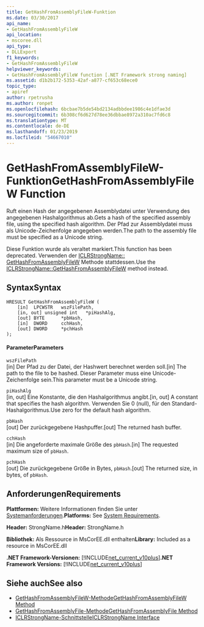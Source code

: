 ```yaml
---
title: GetHashFromAssemblyFileW-Funktion
ms.date: 03/30/2017
api_name:
- GetHashFromAssemblyFileW
api_location:
- mscoree.dll
api_type:
- DLLExport
f1_keywords:
- GetHashFromAssemblyFileW
helpviewer_keywords:
- GetHashFromAssemblyFileW function [.NET Framework strong naming]
ms.assetid: d1b2b172-5353-42af-a877-cf653c68ece0
topic_type:
- apiref
author: rpetrusha
ms.author: ronpet
ms.openlocfilehash: 6bcbae7b5de54bd2134adbbdee1986c4e1dfae3d
ms.sourcegitcommit: 6b308cf6d627d78ee36dbbae8972a310ac7fd6c8
ms.translationtype: MT
ms.contentlocale: de-DE
ms.lasthandoff: 01/23/2019
ms.locfileid: "54667010"
---
```

# <a name="gethashfromassemblyfilew-function"></a><span data-ttu-id="83077-102">GetHashFromAssemblyFileW-Funktion</span><span class="sxs-lookup"><span data-stu-id="83077-102">GetHashFromAssemblyFileW Function</span></span>
<span data-ttu-id="83077-103">Ruft einen Hash der angegebenen Assemblydatei unter Verwendung des angegebenen Hashalgorithmus ab.</span><span class="sxs-lookup"><span data-stu-id="83077-103">Gets a hash of the specified assembly file, using the specified hash algorithm.</span></span> <span data-ttu-id="83077-104">Der Pfad zur Assemblydatei muss als Unicode-Zeichenfolge angegeben werden.</span><span class="sxs-lookup"><span data-stu-id="83077-104">The path to the assembly file must be specified as a Unicode string.</span></span>  
  
 <span data-ttu-id="83077-105">Diese Funktion wurde als veraltet markiert.</span><span class="sxs-lookup"><span data-stu-id="83077-105">This function has been deprecated.</span></span> <span data-ttu-id="83077-106">Verwenden der [ICLRStrongName:: GetHashFromAssemblyFileW](../../../../docs/framework/unmanaged-api/hosting/iclrstrongname-gethashfromassemblyfilew-method.md) Methode stattdessen.</span><span class="sxs-lookup"><span data-stu-id="83077-106">Use the [ICLRStrongName::GetHashFromAssemblyFileW](../../../../docs/framework/unmanaged-api/hosting/iclrstrongname-gethashfromassemblyfilew-method.md) method instead.</span></span>  
  
## <a name="syntax"></a><span data-ttu-id="83077-107">Syntax</span><span class="sxs-lookup"><span data-stu-id="83077-107">Syntax</span></span>  
  
```  
HRESULT GetHashFromAssemblyFileW (  
    [in]  LPCWSTR   wszFilePath,  
    [in, out] unsigned int   *piHashAlg,  
    [out] BYTE      *pbHash,  
    [in]  DWORD     cchHash,  
    [out] DWORD     *pchHash  
);  
```  
  
#### <a name="parameters"></a><span data-ttu-id="83077-108">Parameter</span><span class="sxs-lookup"><span data-stu-id="83077-108">Parameters</span></span>  
 `wszFilePath`  
 <span data-ttu-id="83077-109">[in] Der Pfad zu der Datei, der Hashwert berechnet werden soll.</span><span class="sxs-lookup"><span data-stu-id="83077-109">[in] The path to the file to be hashed.</span></span> <span data-ttu-id="83077-110">Dieser Parameter muss eine Unicode-Zeichenfolge sein.</span><span class="sxs-lookup"><span data-stu-id="83077-110">This parameter must be a Unicode string.</span></span>  
  
 `piHashAlg`  
 <span data-ttu-id="83077-111">[in, out] Eine Konstante, die den Hashalgorithmus angibt.</span><span class="sxs-lookup"><span data-stu-id="83077-111">[in, out] A constant that specifies the hash algorithm.</span></span> <span data-ttu-id="83077-112">Verwenden Sie 0 (null), für den Standard-Hashalgorithmus.</span><span class="sxs-lookup"><span data-stu-id="83077-112">Use zero for the default hash algorithm.</span></span>  
  
 `pbHash`  
 <span data-ttu-id="83077-113">[out] Der zurückgegebene Hashpuffer.</span><span class="sxs-lookup"><span data-stu-id="83077-113">[out] The returned hash buffer.</span></span>  
  
 `cchHash`  
 <span data-ttu-id="83077-114">[in] Die angeforderte maximale Größe des `pbHash`.</span><span class="sxs-lookup"><span data-stu-id="83077-114">[in] The requested maximum size of `pbHash`.</span></span>  
  
 `pchHash`  
 <span data-ttu-id="83077-115">[out] Die zurückgegebene Größe in Bytes, `pbHash`.</span><span class="sxs-lookup"><span data-stu-id="83077-115">[out] The returned size, in bytes, of `pbHash`.</span></span>  
  
## <a name="requirements"></a><span data-ttu-id="83077-116">Anforderungen</span><span class="sxs-lookup"><span data-stu-id="83077-116">Requirements</span></span>  
 <span data-ttu-id="83077-117">**Plattformen:** Weitere Informationen finden Sie unter [Systemanforderungen](../../../../docs/framework/get-started/system-requirements.md).</span><span class="sxs-lookup"><span data-stu-id="83077-117">**Platforms:** See [System Requirements](../../../../docs/framework/get-started/system-requirements.md).</span></span>  
  
 <span data-ttu-id="83077-118">**Header:** StrongName.h</span><span class="sxs-lookup"><span data-stu-id="83077-118">**Header:** StrongName.h</span></span>  
  
 <span data-ttu-id="83077-119">**Bibliothek:** Als Ressource in MsCorEE.dll enthalten</span><span class="sxs-lookup"><span data-stu-id="83077-119">**Library:** Included as a resource in MsCorEE.dll</span></span>  
  
 <span data-ttu-id="83077-120">**.NET Framework-Versionen:** [!INCLUDE[net_current_v10plus](../../../../includes/net-current-v10plus-md.md)]</span><span class="sxs-lookup"><span data-stu-id="83077-120">**.NET Framework Versions:** [!INCLUDE[net_current_v10plus](../../../../includes/net-current-v10plus-md.md)]</span></span>  
  
## <a name="see-also"></a><span data-ttu-id="83077-121">Siehe auch</span><span class="sxs-lookup"><span data-stu-id="83077-121">See also</span></span>
- [<span data-ttu-id="83077-122">GetHashFromAssemblyFileW-Methode</span><span class="sxs-lookup"><span data-stu-id="83077-122">GetHashFromAssemblyFileW Method</span></span>](../../../../docs/framework/unmanaged-api/hosting/iclrstrongname-gethashfromassemblyfilew-method.md)
- [<span data-ttu-id="83077-123">GetHashFromAssemblyFile-Methode</span><span class="sxs-lookup"><span data-stu-id="83077-123">GetHashFromAssemblyFile Method</span></span>](../../../../docs/framework/unmanaged-api/hosting/iclrstrongname-gethashfromassemblyfile-method.md)
- [<span data-ttu-id="83077-124">ICLRStrongName-Schnittstelle</span><span class="sxs-lookup"><span data-stu-id="83077-124">ICLRStrongName Interface</span></span>](../../../../docs/framework/unmanaged-api/hosting/iclrstrongname-interface.md)
